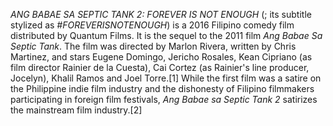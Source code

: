 _ANG BABAE SA SEPTIC TANK 2: FOREVER IS NOT ENOUGH_ (; its subtitle stylized as _#FOREVERISNOTENOUGH_) is a 2016 Filipino comedy film distributed by Quantum Films. It is the sequel to the 2011 film _Ang Babae Sa Septic Tank_. The film was directed by Marlon Rivera, written by Chris Martinez, and stars Eugene Domingo, Jericho Rosales, Kean Cipriano (as film director Rainier de la Cuesta), Cai Cortez (as Rainier's line producer, Jocelyn), Khalil Ramos and Joel Torre.[1] While the first film was a satire on the Philippine indie film industry and the dishonesty of Filipino filmmakers participating in foreign film festivals, _Ang Babae sa Septic Tank 2_ satirizes the mainstream film industry.[2]
